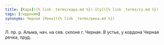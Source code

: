 ```yaml
---
title: [Кара]({% link _terms/кара.md %})-[Су]({% link _terms/су.md %})
tags: [гидроним]
synonyms: Черная [Река]({% link _terms/река.md %})
---
```


Л. пр. р. Альма, нач. на сев. склоне г. Черная. В устье, у кордона Черная речка,
пруд.
